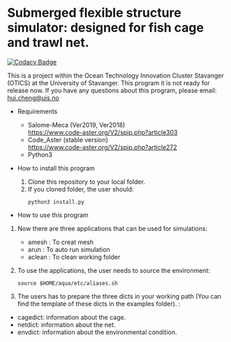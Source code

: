 # Submerged flexible structure simulator: designed for fish cage and trawl net. 

[![Codacy Badge](https://api.codacy.com/project/badge/Grade/19931a0cd13143c29c7b26795031bc1f)](https://www.codacy.com/manual/hui-aqua/hydromodel?utm_source=github.com&amp;utm_medium=referral&amp;utm_content=hui-aqua/hydromodel&amp;utm_campaign=Badge_Grade)



This is a project within the Ocean Technology Innovation Cluster Stavanger (OTICS) at the University of Stavanger. 
This program it is not ready for release now.
If you have any questions about this program, please email: hui.cheng@uis.no
* Requirements
    * Salome-Meca (Ver2019, Ver2018)  
    https://www.code-aster.org/V2/spip.php?article303
    * Code_Aster (stable version)  
    https://www.code-aster.org/V2/spip.php?article272
    * Python3
     
* How to install this program
    1. Clone this repository to your local folder. 
    2. If you cloned folder, the user should:
        ```
        python3 install.py
        ```
 * How to use this program   
 1. Now there are three applications that can be used for simulations:
    - amesh : To creat mesh
    - arun : To auto run simulation
    - aclean : To clean working folder 
       
2. To use the applications, the user needs to source the environment:
   ```
   source $HOME/aqua/etc/aliases.sh 
   ```
 3. The users has to prepare the three dicts in your working path
 (You can find the template of these dicts in the examples folder). :
 - cagedict: information about the cage.
 - netdict: information about the net.
 - envdict: information about the environmental condition.
 